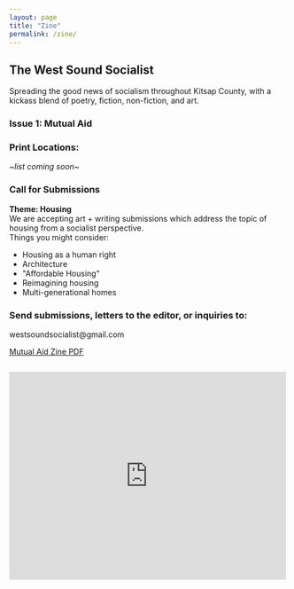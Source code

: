 ```yaml
---
layout: page
title: "Zine"
permalink: /zine/
---
```

<h2>The West Sound Socialist</h2>
Spreading the good news of socialism throughout Kitsap County, with a kickass blend of poetry, fiction, non-fiction, and art.

<h3>Issue 1: Mutual Aid</h3>

<h3>Print Locations:</h3>
<i>~list coming soon~</i>

<h3>Call for Submissions</h3>
<B>Theme: Housing</B>
<br>We are accepting art + writing submissions which address the topic of housing from a socialist perspective.
<br>Things you might consider:
<ul>
  <li>Housing as a human right</li>
  <li>Architecture</li> 
  <li>"Affordable Housing"</li>
  <li>Reimagining housing</li>
  <li>Multi-generational homes</li>
</ul>

<h3>Send submissions, letters to the editor, or inquiries to:</h3>
westsoundsocialist@gmail.com


 [Mutual Aid Zine PDF](https://drive.google.com/file/d/19RSzRedicCLJN4r5hftDYNyNPymu6qqT/view?usp=sharing)

<a href="main/assets/images/The%20West%20Sound%20Socialist%20-%20no.%201.pdf" class="image fit"><img src="images/marr_pic.jpg" alt=""></a>


<embed src="https://github.com/dsa-ntc/westsounddsa.github.io/blob/main/assets/images/The%20West%20Sound%20Socialist%20-%20no.%201.pdf" width="500" height="375" 
 type="application/pdf">
